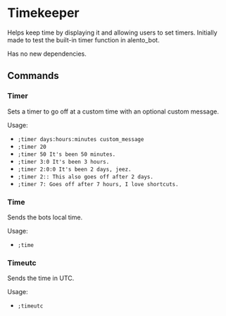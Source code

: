 # Timekeeper
Helps keep time by displaying it and allowing users to set timers. Initially made to test the built-in timer function in alento_bot.

Has no new dependencies.
## Commands
### Timer
Sets a timer to go off at a custom time with an optional custom message.

Usage: 
* `;timer days:hours:minutes custom_message`
* `;timer 20`
* `;timer 50 It's been 50 minutes.`
* `;timer 3:0 It's been 3 hours.`
* `;timer 2:0:0 It's been 2 days, jeez.`
* `;timer 2:: This also goes off after 2 days.`
* `;timer 7: Goes off after 7 hours, I love shortcuts.`

### Time
Sends the bots local time.

Usage:
* `;time`

### Timeutc
Sends the time in UTC.

Usage:
* `;timeutc`


